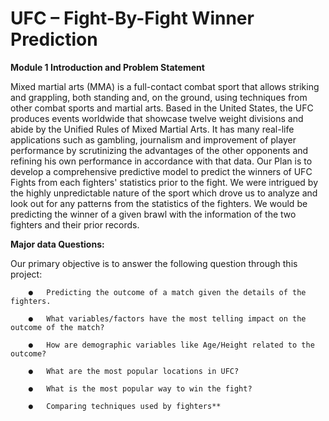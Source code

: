 #  UFC – Fight-By-Fight Winner Prediction

**Module 1 Introduction and Problem Statement**

Mixed martial arts (MMA) is a full-contact combat sport that allows striking and grappling, both standing and, on the ground, using techniques from other combat sports and martial arts. Based in the United States, the UFC produces events worldwide that showcase twelve weight divisions and abide by the Unified Rules of Mixed Martial Arts. It has many real-life applications such as gambling, journalism and improvement of player performance by scrutinizing the advantages of the other opponents and refining his own performance in accordance with that data. Our Plan is to develop a comprehensive predictive model to predict the winners of UFC Fights from each fighters' statistics prior to the fight. We were intrigued by the highly unpredictable nature of the sport which drove us to analyze and look out for any patterns from the statistics of the fighters. We would be predicting the winner of a given brawl with the information of the two fighters and their prior records.

**Major data Questions:**

Our primary objective is to answer the following question through this project:

        ●	Predicting the outcome of a match given the details of the fighters.
        
        ●	What variables/factors have the most telling impact on the outcome of the match?
        
        ●	How are demographic variables like Age/Height related to the outcome?
        
        ●	What are the most popular locations in UFC?
        
        ●	What is the most popular way to win the fight?
        
        ●	Comparing techniques used by fighters**


